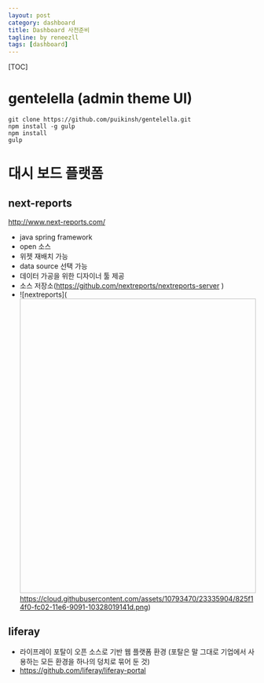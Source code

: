 ```yaml
---
layout: post
category: dashboard
title: Dashboard 사전준비
tagline: by reneezll
tags: [dashboard]
---
```



[TOC]


# gentelella (admin theme UI)

 
~~~
git clone https://github.com/puikinsh/gentelella.git
npm install -g gulp
npm install
gulp
~~~

# 대시 보드 플랫폼

## next-reports
http://www.next-reports.com/


 - java spring framework 
 - open 소스
 - 위젯 재배치 가능
 - data source 선택 가능
 - 데이터 가공을 위한 디자이너 툴 제공
 - 소스 저장소(https://github.com/nextreports/nextreports-server )
 - ![nextreports](<img width="800px" height="600px">https://cloud.githubusercontent.com/assets/10793470/23335904/825f14f0-fc02-11e6-9091-10328019141d.png</img>)
## liferay

 - 라이프레이 포탈이 오픈 소스로 기반 웹 플랫폼 환경
   (포탈은 말 그대로 기업에서 사용하는 모든 환경을 하나의 덩치로 묶어 둔 것)
 - https://github.com/liferay/liferay-portal

